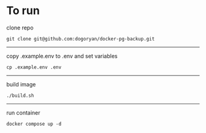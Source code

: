 # To run 

clone repo
```
git clone git@github.com:dogoryan/docker-pg-backup.git
```
--- 
copy .example.env to .env and set variables
```
cp .example.env .env
```
--- 
build image
```
./build.sh
```
---
run container
```
docker compose up -d
``` 

